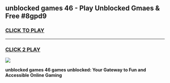 
## unblocked games 46 - Play Unblocked Gmaes & Free #8gpd9
<h3>
<a href="https://news.freeplayer.one?title=unblocked_games_46&ref=24F">CLICK TO PLAY</a></h3>
<hr>

<h3>
<a href="https://news.freeplayer.one?title=unblocked_games_46&ref=24F">CLICK 2 PLAY</a>
  
</h3>

<a href="https://news.freeplayer.one?title=unblocked_games_46&ref=24F/"><img src="https://clearcache.store/games.png"></a>


**unblocked games 46 games unblocked: Your Gateway to Fun and Accessible Online Gaming**
